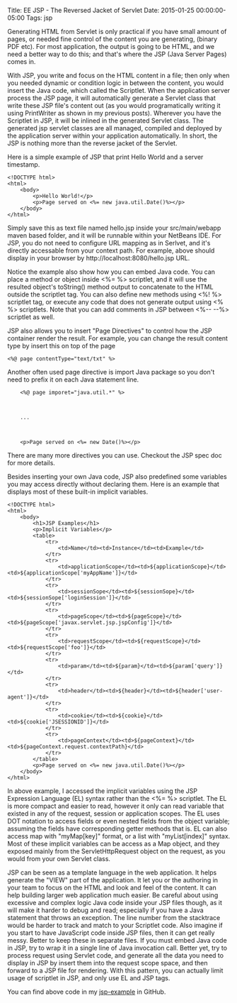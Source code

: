 Title: EE JSP - The Reversed Jacket of Servlet
Date: 2015-01-25 00:00:00-05:00
Tags: jsp


Generating HTML from Servlet is only practical if you have small amount of pages, or needed fine control of the content you are generating, (binary PDF etc). For most application, the output is going to be HTML, and we need a better way to do this; and that's where the JSP (Java Server Pages) comes in.

With JSP, you write and focus on the HTML content in a file; then only when you needed dynamic or condition logic in between the content, you would insert the Java code, which called the Scriptlet. When the application server process the JSP page, it will automatically generate a Servlet class that write these JSP file's content out (as you would programatically writing it using PrintWriter as shown in my previous posts). Wherever you have the Scriptlet in JSP, it will be inlined in the generated Servlet class. The generated jsp servlet classes are all managed, compiled and deployed by the application server within your application automatically. In short, the JSP is nothing more than the reverse jacket of the Servlet.

Here is a simple example of JSP that print Hello World and a server timestamp.
```
<!DOCTYPE html>
<html>
    <body>
        <p>Hello World!</p>
        <p>Page served on <%= new java.util.Date()%></p>
    </body>
</html>
```
Simply save this as text file named hello.jsp inside your src/main/webapp maven based folder, and it will be runnable within your NetBeans IDE. For JSP, you do not need to configure URL mapping as in Serlvet, and it's directly accessable from your context path. For example, above should display in your browser by http://localhost:8080/hello.jsp URL.

Notice the example also show how you can embed Java code. You can place a method or object inside <%= %> scriptlet, and it will use the resulted object's toString() method output to concatenate to the HTML outside the scriptlet tag. You can also define new methods using <%! %> scriptlet tag, or execute any code that does not generate output using <% %> scriptlets. Note that you can add comments in JSP between <%-- --%> scriptlet as well.

JSP also allows you to insert "Page Directives" to control how the JSP container render the result. For example, you can change the result content type by insert this on top of the page

    <%@ page contentType="text/txt" %>

Another often used page directive is import Java package so you don't need to prefix it on each Java statement line.
```
    <%@ page imporet="java.util.*" %>

     

    ...

     

    <p>Page served on <%= new Date()%></p>
```
There are many more directives you can use. Checkout the JSP spec doc for more details.

Besides inserting your own Java code, JSP also predefined some variables you may access directly without declaring them. Here is an example that displays most of these built-in implicit variables.
```
<!DOCTYPE html>
<html>
    <body>
        <h1>JSP Examples</h1>
        <p>Implicit Variables</p>
        <table>
            <tr>
                <td>Name</td><td>Instance</td><td>Example</td>
            </tr>
            <tr>
                <td>applicationScope</td><td>${applicationScope}</td><td>${applicationScope['myAppName']}</td>
            </tr>
            <tr>
                <td>sessionSope</td><td>${sessionSope}</td><td>${sessionSope['loginSession']}</td>
            </tr>
            <tr>
                <td>pageScope</td><td>${pageScope}</td><td>${pageScope['javax.servlet.jsp.jspConfig']}</td>
            </tr>
            <tr>
                <td>requestScope</td><td>${requestScope}</td><td>${requestScope['foo']}</td>
            </tr>
            <tr>
                <td>param</td><td>${param}</td><td>${param['query']}</td>
            </tr>
            <tr>
                <td>header</td><td>${header}</td><td>${header['user-agent']}</td>
            </tr>
            <tr>
                <td>cookie</td><td>${cookie}</td><td>${cookie['JSESSIONID']}</td>
            </tr>
            <tr>
                <td>pageContext</td><td>${pageContext}</td><td>${pageContext.request.contextPath}</td>
            </tr>
        </table>
        <p>Page served on <%= new java.util.Date()%></p>
    </body>
</html>  
```
In above example, I accessed the implicit variables using the JSP Expression Language (EL) syntax rather than the <%= %> scriptlet. The EL is more compact and easier to read, however it only can read variable that existed in any of the request, session or application scopes. The EL uses DOT notation to access fields or even nested fields from the object variable; assuming the fields have corresponding getter methods that is. EL can also access map with "myMap[key]" format, or a list with "myList[index]" syntax. Most of these implicit variables can be access as a Map object, and they exposed mainly from the ServletHttpRequest object on the request, as you would from your own Servlet class.

JSP can be seen as a template language in the web application. It helps generate the "VIEW" part of the application. It let you or the authoring in your team to focus on the HTML and look and feel of the content. It can help building larger web application much easier. Be careful about using excessive and complex logic Java code inside your JSP files though, as it will make it harder to debug and read; especially if you have a Java statement that throws an exception. The line number from the stacktrace would be harder to track and match to your Scriptlet code. Also imagine if you start to have JavaScript code inside JSP files, then it can get really messy. Better to keep these in separate files. If you must embed Java code in JSP, try to wrap it in a single line of Java invocation call. Better yet, try to process request using Servlet code, and generate all the data you need to display in JSP by insert them into the request scope space, and then forward to a JSP file for rendering. With this pattern, you can actually limit usage of scriptlet 
in JSP, and only use EL and JSP tags.

You can find above code in my [jsp-example](https://github.com/saltnlight5/java-ee6-examples/tree/master/jsp-example) in GitHub.

